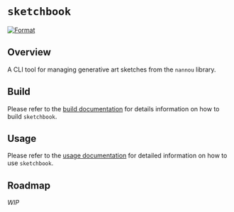 # `sketchbook`
[![Format](https://github.com/maxwellmattryan/sketchbook/actions/workflows/ci.format.yml/badge.svg?branch=develop&event=push)](https://github.com/maxwellmattryan/sketchbook/actions/workflows/ci.format.yml)

## Overview
A CLI tool for managing generative art sketches from the `nannou` library.

## Build
Please refer to the [build documentation](./docs/BUILD.md) for details information on how to build `sketchbook`.

## Usage
Please refer to the [usage documentation](./docs/USAGE.md) for detailed information on how to use `sketchbook`.

## Roadmap
_WIP_
